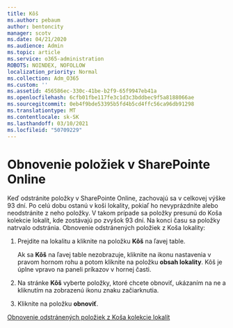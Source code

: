 ```yaml
---
title: Kôš
ms.author: pebaum
author: bentoncity
manager: scotv
ms.date: 04/21/2020
ms.audience: Admin
ms.topic: article
ms.service: o365-administration
ROBOTS: NOINDEX, NOFOLLOW
localization_priority: Normal
ms.collection: Adm_O365
ms.custom: ''
ms.assetid: 456586ec-330c-41be-b2f9-65f9947eb41a
ms.openlocfilehash: 6cfb01fbe117fe3c1d3c3bddbec9f5a8188066ae
ms.sourcegitcommit: 0eb4f9bde53395b5fd4b5cd4ffc56ca96db91298
ms.translationtype: MT
ms.contentlocale: sk-SK
ms.lasthandoff: 03/10/2021
ms.locfileid: "50709229"
---
```

# <a name="restore-items-in-sharepoint-online"></a>Obnovenie položiek v SharePointe Online

Keď odstránite položky v SharePointe Online, zachovajú sa v celkovej výške 93 dní. Po celú dobu ostanú v koši lokality, pokiaľ ho nevyprázdnite alebo neodstránite z neho položky. V takom prípade sa položky presunú do Koša kolekcie lokalít, kde zostávajú po zvyšok 93 dní. Na konci času sa položky natrvalo odstránia. Obnovenie odstránených položiek z Koša lokality:
  
1. Prejdite na lokalitu a kliknite na položku **Kôš** na ľavej table. 
    
    Ak sa **Kôš** na ľavej table nezobrazuje, kliknite na ikonu nastavenia v pravom hornom rohu a potom kliknite na položku **obsah lokality**. Kôš je úplne vpravo na paneli príkazov v hornej časti.
    
2. Na stránke **Kôš** vyberte položky, ktoré chcete obnoviť, ukázaním na ne a kliknutím na zobrazenú ikonu znaku začiarknutia. 
    
3. Kliknite na položku **obnoviť**.
    
[Obnovenie odstránených položiek z Koša kolekcie lokalít](https://support.microsoft.com/office/restore-items-in-the-recycle-bin-that-were-deleted-from-sharepoint-or-teams-6df466b6-55f2-4898-8d6e-c0dff851a0be)
  

